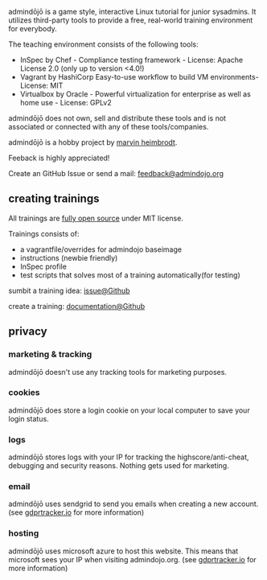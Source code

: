 <p class="lead">admindōjō is a game style, interactive Linux tutorial for junior sysadmins. 
It utilizes third-party tools to provide a free, real-world training environment for everybody.
</p>

The teaching environment consists of the following tools:

- InSpec by Chef - Compliance testing framework - License: Apache License 2.0 (only up to version <4.0!)
- Vagrant by HashiCorp Easy-to-use workflow to build VM environments- License: MIT
- Virtualbox by Oracle - Powerful virtualization for enterprise as well as home use - License: GPLv2

admindōjō does not own, sell and distribute these tools and is not associated or connected with any of these tools/companies.


admindōjō is a hobby project by [marvin heimbrodt](https://github.com/6uhrmittag).

Feeback is highly appreciated!


Create an GitHub Issue or send a mail: feedback@admindojo.org

<h2 class="display-4">creating trainings</h2>

All trainings are [fully open source](https://github.com/admindojo/admindojo-training) under MIT license.

Trainings consists of:

- a vagrantfile/overrides for admindojo baseimage
- instructions (newbie friendly)
- InSpec profile
- test scripts that solves most of a training automatically(for testing)

sumbit a training idea: [issue@Github](https://github.com/admindojo/admindojo-training/issues)

create a training: [documentation@Github](https://github.com/admindojo/admindojo-training/blob/master/admindojo/development/Readme.md) 

<h2 class="display-4">privacy</h2>

<h3 class="lead">marketing & tracking</h3>

admindōjō doesn't use any tracking tools for marketing purposes.

<h3 class="lead">cookies</h3>

admindōjō does store a login cookie on your local computer to save your login status.

<h3 class="lead">logs</h3>

admindōjō stores logs with your IP for tracking the highscore/anti-cheat, debugging and security reasons. Nothing gets used for marketing.

<h3 class="lead">email</h3>

admindōjō uses sendgrid to send you emails when creating a new account. (see [gdprtracker.io](https://gdprtracker.io/compliance/sendgrid/) for more information)

<h3 class="lead">hosting</h3>

admindōjō uses microsoft azure to host this website. This means that microsoft sees your IP when visiting admindojo.org. (see [gdprtracker.io](https://gdprtracker.io/compliance/microsoft-azure/) for more information) 

